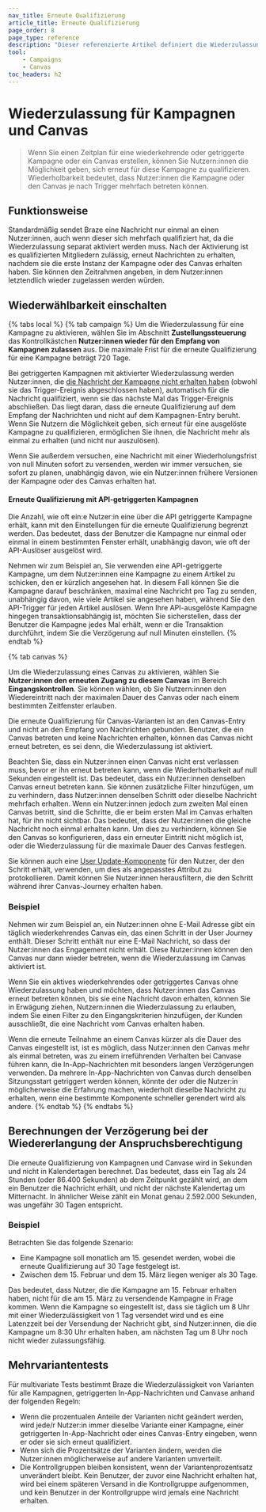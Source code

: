 ```yaml
---
nav_title: Erneute Qualifizierung
article_title: Erneute Qualifizierung
page_order: 8
page_type: reference
description: "Dieser referenzierte Artikel definiert die Wiederzulassung für Kampagnen und Canvase."
tool:
    - Campaigns
    - Canvas
toc_headers: h2
---
```


# Wiederzulassung für Kampagnen und Canvas

> Wenn Sie einen Zeitplan für eine wiederkehrende oder getriggerte Kampagne oder ein Canvas erstellen, können Sie Nutzern:innen die Möglichkeit geben, sich erneut für diese Kampagne zu qualifizieren. Wiederholbarkeit bedeutet, dass Nutzer:innen die Kampagne oder den Canvas je nach Trigger mehrfach betreten können.

## Funktionsweise

Standardmäßig sendet Braze eine Nachricht nur einmal an einen Nutzer:innen, auch wenn dieser sich mehrfach qualifiziert hat, da die Wiederzulassung separat aktiviert werden muss. Nach der Aktivierung ist es qualifizierten Mitgliedern zulässig, erneut Nachrichten zu erhalten, nachdem sie die erste Instanz der Kampagne oder des Canvas erhalten haben. Sie können den Zeitrahmen angeben, in dem Nutzer:innen letztendlich wieder zugelassen werden würden.

## Wiederwählbarkeit einschalten

{% tabs local %}
{% tab campaign %}
Um die Wiederzulassung für eine Kampagne zu aktivieren, wählen Sie im Abschnitt **Zustellungssteuerung** das Kontrollkästchen **Nutzer:innen wieder für den Empfang von Kampagnen zulassen** aus. Die maximale Frist für die erneute Qualifizierung für eine Kampagne beträgt 720 Tage.

Bei getriggerten Kampagnen mit aktivierter Wiederzulassung werden Nutzer:innen, die [die Nachricht der Kampagne nicht erhalten haben]({{site.baseurl}}/user_guide/engagement_tools/campaigns/building_campaigns/delivery_types/triggered_delivery/#why-did-a-user-not-receive-my-triggered-campaign) (obwohl sie das Trigger-Ereignis abgeschlossen haben), automatisch für die Nachricht qualifiziert, wenn sie das nächste Mal das Trigger-Ereignis abschließen. Das liegt daran, dass die erneute Qualifizierung auf dem Empfang der Nachrichten und nicht auf dem Kampagnen-Entry beruht. Wenn Sie Nutzern die Möglichkeit geben, sich erneut für eine ausgelöste Kampagne zu qualifizieren, ermöglichen Sie ihnen, die Nachricht mehr als einmal zu erhalten (und nicht nur auszulösen).

Wenn Sie außerdem versuchen, eine Nachricht mit einer Wiederholungsfrist von null Minuten sofort zu versenden, werden wir immer versuchen, sie sofort zu planen, unabhängig davon, wie ein Nutzer:innen frühere Versionen der Kampagne oder des Canvas erhalten hat.

#### Erneute Qualifizierung mit API-getriggerten Kampagnen

Die Anzahl, wie oft ein:e Nutzer:in eine über die API getriggerte Kampagne erhält, kann mit den Einstellungen für die erneute Qualifizierung begrenzt werden. Das bedeutet, dass der Benutzer die Kampagne nur einmal oder einmal in einem bestimmten Fenster erhält, unabhängig davon, wie oft der API-Auslöser ausgelöst wird.

Nehmen wir zum Beispiel an, Sie verwenden eine API-getriggerte Kampagne, um dem Nutzer:innen eine Kampagne zu einem Artikel zu schicken, den er kürzlich angesehen hat. In diesem Fall können Sie die Kampagne darauf beschränken, maximal eine Nachricht pro Tag zu senden, unabhängig davon, wie viele Artikel sie angesehen haben, während Sie den API-Trigger für jeden Artikel auslösen. Wenn Ihre API-ausgelöste Kampagne hingegen transaktionsabhängig ist, möchten Sie sicherstellen, dass der Benutzer die Kampagne jedes Mal erhält, wenn er die Transaktion durchführt, indem Sie die Verzögerung auf null Minuten einstellen.
{% endtab %}

{% tab canvas %}

Um die Wiederzulassung eines Canvas zu aktivieren, wählen Sie **Nutzer:innen den erneuten Zugang zu diesem Canvas** im Bereich **Eingangskontrollen**. Sie können wählen, ob Sie Nutzern:innen den Wiedereintritt nach der maximalen Dauer des Canvas oder nach einem bestimmten Zeitfenster erlauben.

Die erneute Qualifizierung für Canvas-Varianten ist an den Canvas-Entry und nicht an den Empfang von Nachrichten gebunden. Benutzer, die ein Canvas betreten und keine Nachrichten erhalten, können das Canvas nicht erneut betreten, es sei denn, die Wiederzulassung ist aktiviert.

Beachten Sie, dass ein Nutzer:innen einen Canvas nicht erst verlassen muss, bevor er ihn erneut betreten kann, wenn die Wiederholbarkeit auf null Sekunden eingestellt ist. Das bedeutet, dass ein Nutzer:innen denselben Canvas erneut betreten kann. Sie können zusätzliche Filter hinzufügen, um zu verhindern, dass Nutzer:innen denselben Schritt oder dieselbe Nachricht mehrfach erhalten. Wenn ein Nutzer:innen jedoch zum zweiten Mal einen Canvas betritt, sind die Schritte, die er beim ersten Mal im Canvas erhalten hat, für ihn nicht sichtbar. Das bedeutet, dass der Nutzer:innen die gleiche Nachricht noch einmal erhalten kann. Um dies zu verhindern, können Sie den Canvas so konfigurieren, dass ein erneuter Eintritt nicht möglich ist, oder die Wiederzulassung für die maximale Dauer des Canvas festlegen.

Sie können auch eine [User Update-Komponente]({{site.baseurl}}/user_guide/engagement_tools/canvas/canvas_components/user_update/) für den Nutzer, der den Schritt erhält, verwenden, um dies als angepasstes Attribut zu protokollieren. Damit können Sie Nutzer:innen herausfiltern, die den Schritt während ihrer Canvas-Journey erhalten haben.

### Beispiel

Nehmen wir zum Beispiel an, ein Nutzer:innen ohne E-Mail Adresse gibt ein täglich wiederkehrendes Canvas ein, das einen Schritt in der User Journey enthält. Dieser Schritt enthält nur eine E-Mail Nachricht, so dass der Nutzer:innen das Engagement nicht erhält. Diese Nutzer:innen können den Canvas nur dann wieder betreten, wenn die Wiederzulassung im Canvas aktiviert ist. 

Wenn Sie ein aktives wiederkehrendes oder getriggertes Canvas ohne Wiederzulassung haben und möchten, dass Nutzer:innen das Canvas erneut betreten können, bis sie eine Nachricht davon erhalten, können Sie in Erwägung ziehen, Nutzern:innen die Wiederzulassung zu erlauben, indem Sie einen Filter zu den Eingangskriterien hinzufügen, der Kunden ausschließt, die eine Nachricht vom Canvas erhalten haben.

Wenn die erneute Teilnahme an einem Canvas kürzer als die Dauer des Canvas eingestellt ist, ist es möglich, dass Nutzer:innen den Canvas mehr als einmal betreten, was zu einem irreführenden Verhalten bei Canvase führen kann, die In-App-Nachrichten mit besonders langen Verzögerungen verwenden. Da mehrere In-App-Nachrichten von Canvas durch denselben Sitzungsstart getriggert werden können, könnte der oder die Nutzer:in möglicherweise die Erfahrung machen, wiederholt dieselbe Nachricht zu erhalten, wenn eine bestimmte Komponente schneller gerendert wird als andere.
{% endtab %}
{% endtabs %}

## Berechnungen der Verzögerung bei der Wiedererlangung der Anspruchsberechtigung

Die erneute Qualifizierung von Kampagnen und Canvase wird in Sekunden und nicht in Kalendertagen berechnet. Das bedeutet, dass ein Tag als 24 Stunden (oder 86.400 Sekunden) ab dem Zeitpunkt gezählt wird, an dem ein Benutzer die Nachricht erhält, und nicht der nächste Kalendertag um Mitternacht. In ähnlicher Weise zählt ein Monat genau 2.592.000 Sekunden, was ungefähr 30 Tagen entspricht.

### Beispiel

Betrachten Sie das folgende Szenario:

* Eine Kampagne soll monatlich am 15\. gesendet werden, wobei die erneute Qualifizierung auf 30 Tage festgelegt ist.
* Zwischen dem 15\. Februar und dem 15\. März liegen weniger als 30 Tage. 

Das bedeutet, dass Nutzer, die die Kampagne am 15\. Februar erhalten haben, nicht für die am 15\. März zu versendende Kampagne in Frage kommen. Wenn die Kampagne so eingestellt ist, dass sie täglich um 8 Uhr mit einer Wiederzulässigkeit von 1 Tag versendet wird und es eine Latenzzeit bei der Versendung der Nachricht gibt, sind Nutzer:innen, die die Kampagne um 8:30 Uhr erhalten haben, am nächsten Tag um 8 Uhr noch nicht wieder zulassungsfähig.

## Mehrvariantentests

Für multivariate Tests bestimmt Braze die Wiederzulässigkeit von Varianten für alle Kampagnen, getriggerten In-App-Nachrichten und Canvase anhand der folgenden Regeln:

- Wenn die prozentualen Anteile der Varianten nicht geändert werden, wird jede/r Nutzer:in immer dieselbe Variante einer Kampagne, einer getriggerten In-App-Nachricht oder eines Canvas-Entry eingeben, wenn er oder sie sich erneut qualifiziert.
- Wenn sich die Prozentsätze der Varianten ändern, werden die Nutzer:innen möglicherweise auf andere Varianten umverteilt.
- Die Kontrollgruppen bleiben konsistent, wenn der Variantenprozentsatz unverändert bleibt. Kein Benutzer, der zuvor eine Nachricht erhalten hat, wird bei einem späteren Versand in die Kontrollgruppe aufgenommen, und kein Benutzer in der Kontrollgruppe wird jemals eine Nachricht erhalten.

